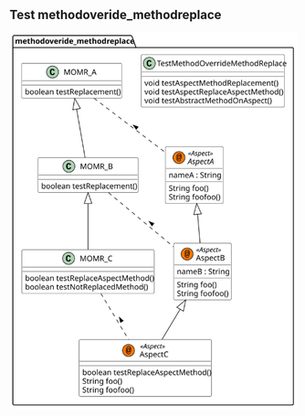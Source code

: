 ## Test methodoveride_methodreplace

![methodoveride_methodreplace.png](gen-plantuml/methodoveride_methodreplace.svg)